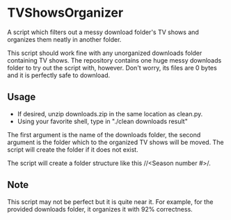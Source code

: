 # TVShowsOrganizer
A script which filters out a messy download folder's TV shows and organizes them neatly in another folder.

This script should work fine with any unorganized downloads folder containing TV shows.
The repository contains one huge messy downloads folder to try out the script with, however. Don't worry, its files are 0 bytes and it is perfectly safe to download.

## Usage
  - If desired, unzip downloads.zip in the same location as clean.py.
  - Using your favorite shell, type in "./clean downloads result"
  
The first argument is the name of the downloads folder, the second argument is the folder which to the organized TV shows will be moved. The script will create the folder if it does not exist.

The script will create a folder structure like this /<TV show name>/<Season number #>/<TV shows>.
  
## Note
This script may not be perfect but it is quite near it. For example, for the provided downloads folder, it organizes it with 92% correctness.
